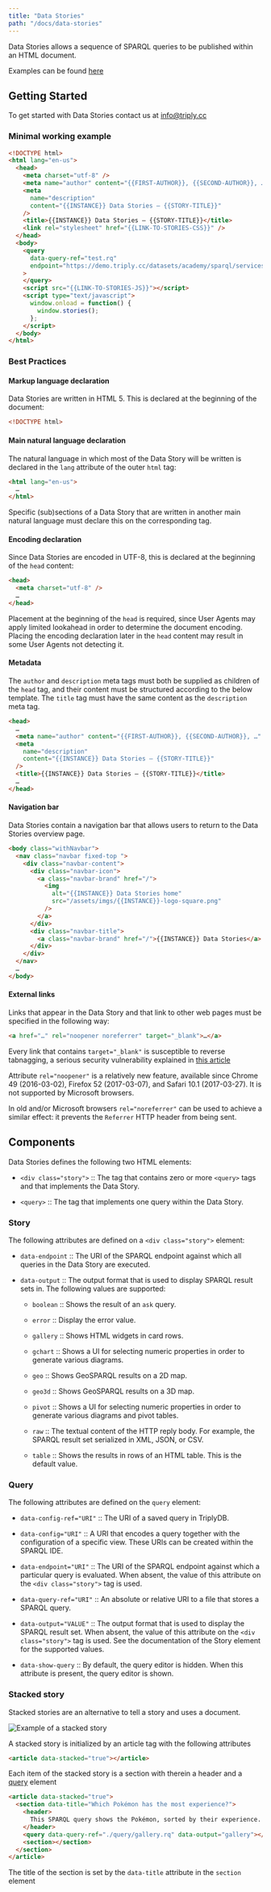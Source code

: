 ```yaml
---
title: "Data Stories"
path: "/docs/data-stories"
---
```


Data Stories allows a sequence of SPARQL queries to be published
within an HTML document.

Examples can be found [here](https://stories.triply.cc)

## Getting Started

To get started with Data Stories contact us at [info@triply.cc](mailto:info@triply.cc)

### Minimal working example

```html
<!DOCTYPE html>
<html lang="en-us">
  <head>
    <meta charset="utf-8" />
    <meta name="author" content="{{FIRST-AUTHOR}}, {{SECOND-AUTHOR}}, …" />
    <meta
      name="description"
      content="{{INSTANCE}} Data Stories ― {{STORY-TITLE}}"
    />
    <title>{{INSTANCE}} Data Stories ― {{STORY-TITLE}}</title>
    <link rel="stylesheet" href="{{LINK-TO-STORIES-CSS}}" />
  </head>
  <body>
    <query
      data-query-ref="test.rq"
      endpoint="https://demo.triply.cc/datasets/academy/sparql/services/sparql/sparql"
    >
    </query>
    <script src="{{LINK-TO-STORIES-JS}}"></script>
    <script type="text/javascript">
      window.onload = function() {
        window.stories();
      };
    </script>
  </body>
</html>
```

### Best Practices

#### Markup language declaration

Data Stories are written in HTML 5. This is declared at the beginning
of the document:

```html
<!DOCTYPE html>
```

#### Main natural language declaration

The natural language in which most of the Data Story will be written
is declared in the `lang` attribute of the outer `html` tag:

```html
<html lang="en-us">
  …
</html>
```

Specific (sub)sections of a Data Story that are written in another
main natural language must declare this on the corresponding tag.

#### Encoding declaration

Since Data Stories are encoded in UTF-8, this is declared at the
beginning of the `head` content:

```html
<head>
  <meta charset="utf-8" />
  …
</head>
```

Placement at the beginning of the `head` is required, since User
Agents may apply limited lookahead in order to determine the document
encoding. Placing the encoding declaration later in the `head`
content may result in some User Agents not detecting it.

#### Metadata

The `author` and `description` meta tags must both be supplied as
children of the `head` tag, and their content must be structured
according to the below template. The `title` tag must have the same
content as the `description` meta tag.

```html
<head>
  …
  <meta name="author" content="{{FIRST-AUTHOR}}, {{SECOND-AUTHOR}}, …" />
  <meta
    name="description"
    content="{{INSTANCE}} Data Stories ― {{STORY-TITLE}}"
  />
  <title>{{INSTANCE}} Data Stories ― {{STORY-TITLE}}</title>
  …
</head>
```

#### Navigation bar

Data Stories contain a navigation bar that allows users to return to
the Data Stories overview page.

```html
<body class="withNavbar">
  <nav class="navbar fixed-top ">
    <div class="navbar-content">
      <div class="navbar-icon">
        <a class="navbar-brand" href="/">
          <img
            alt="{{INSTANCE}} Data Stories home"
            src="/assets/imgs/{{INSTANCE}}-logo-square.png"
          />
        </a>
      </div>
      <div class="navbar-title">
        <a class="navbar-brand" href="/">{{INSTANCE}} Data Stories</a>
      </div>
    </div>
  </nav>
  …
</body>
```

#### External links

Links that appear in the Data Story and that link to other web pages
must be specified in the following way:

```html
<a href="…" rel="noopener noreferrer" target="_blank">…</a>
```

Every link that contains `target="_blank"` is susceptible to reverse
tabnagging, a serious security vulnerability explained in [this
article](https://www.jitbit.com/alexblog/256-targetblank---the-most-underestimated-vulnerability-ever/)

Attribute `rel="noopener"` is a relatively new feature, available
since Chrome 49 (2016-03-02), Firefox 52 (2017-03-07), and Safari 10.1
(2017-03-27). It is not supported by Microsoft browsers.

In old and/or Microsoft browsers `rel="noreferrer"` can be used to
achieve a similar effect: it prevents the `Referrer` HTTP header from
being sent.

## Components

Data Stories defines the following two HTML elements:

- `<div class="story">` :: The tag that contains zero or more
  `<query>` tags and that implements the Data Story.

- `<query>` :: The tag that implements one query within the Data
  Story.

### Story

The following attributes are defined on a `<div class="story">`
element:

- `data-endpoint` :: The URI of the SPARQL endpoint against which
  all queries in the Data Story are executed.

- `data-output` :: The output format that is used to display SPARQL
  result sets in. The following values are
  supported:

  - `boolean` :: Shows the result of an `ask` query.

  - `error` :: Display the error value.

  - `gallery` :: Shows HTML widgets in card rows.

  - `gchart` :: Shows a UI for selecting numeric properties in order
    to generate various diagrams.

  - `geo` :: Shows GeoSPARQL results on a 2D map.

  - `geo3d` :: Shows GeoSPARQL results on a 3D map.

  - `pivot` :: Shows a UI for selecting numeric properties in order
    to generate various diagrams and pivot tables.

  - `raw` :: The textual content of the HTTP reply body. For
    example, the SPARQL result set serialized in XML, JSON,
    or CSV.

  - `table` :: Shows the results in rows of an HTML table. This is
    the default value.

### Query

The following attributes are defined on the `query` element:

- `data-config-ref="URI"` :: The URI of a saved query in TriplyDB.

- `data-config="URI"` :: A URI that encodes a query together with
  the configuration of a specific view. These URIs can be
  created within the SPARQL IDE.

- `data-endpoint="URI"` :: The URI of the SPARQL endpoint against
  which a particular query is evaluated. When absent, the value
  of this attribute on the `<div class="story">` tag is used.

- `data-query-ref="URI"` :: An absolute or relative URI to a file
  that stores a SPARQL query.

- `data-output="VALUE"` :: The output format that is used to display
  the SPARQL result set. When absent, the value of this
  attribute on the `<div class="story">` tag is used. See the
  documentation of the Story element for the supported values.

- `data-show-query` :: By default, the query editor is hidden. When
  this attribute is present, the query editor is shown.

### Stacked story

Stacked stories are an alternative to tell a story and uses a document.

![Example of a stacked story](https://stories.triply.cc/pok%C3%A9mon/)

A stacked story is initialized by an article tag with the following attributes

```html
<article data-stacked="true"></article>
```

Each item of the stacked story is a section with therein a header and a [query](#Query) element

```html
<article data-stacked="true">
  <section data-title="Which Pokémon has the most experience?">
    <header>
      This SPARQL query shows the Pokémon, sorted by their experience.
    </header>
    <query data-query-ref="./query/gallery.rq" data-output="gallery"></query>
    <section></section>
  </section>
</article>
```

The title of the section is set by the `data-title` attribute in the `section` element
